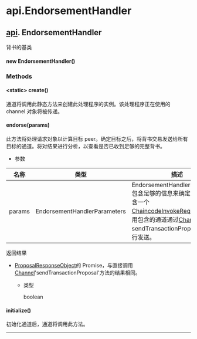 # api.EndorsementHandler

## [api](https://hyperledger.github.io/fabric-sdk-node/release-1.4/module-api.html). EndorsementHandler

背书的基类

#### new EndorsementHandler()

### Methods

#### &lt;static&gt; create()

通道将调用此静态方法来创建此处理程序的实例。该处理程序正在使用的 channel 对象将被传递。

#### endorse(params)

此方法将处理请求对象以计算目标 peer。确定目标之后，将背书交易发送给所有目标的通道。将对结果进行分析，以查看是否已收到足够的完整背书。

- 参数

| 名称   | 类型                         | 描述                                                                                                                                                                                                                                                                                                                                     |
| ------ | ---------------------------- | ---------------------------------------------------------------------------------------------------------------------------------------------------------------------------------------------------------------------------------------------------------------------------------------------------------------------------------------- |
| params | EndorsementHandlerParameters | EndorsementHandlerParameters 包含足够的信息来确定目标，并包含一个[ChaincodeInvokeRequest](https://hyperledger.github.io/fabric-sdk-node/release-1.4/global.html#ChaincodeInvokeRequest)，要使用包含的通道通过[Channel](https://hyperledger.github.io/fabric-sdk-node/release-1.4/Channel.html) 的 sendTransactionProposal'方法进行发送。 |

返回结果

- [ProposalResponseObject](https://hyperledger.github.io/fabric-sdk-node/release-1.4/global.html#ProposalResponseObject)的 Promise，与直接调用[Channel](https://hyperledger.github.io/fabric-sdk-node/release-1.4/Channel.html)'sendTransactionProposal'方法的结果相同。

  - 类型

    boolean

#### initialize()

初始化通道后，通道将调用此方法。

---

